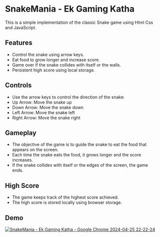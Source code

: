 # SnakeMania - Ek Gaming Katha

This is a simple implementation of the classic Snake game using Html Css and JavaScript.

## Features

- Control the snake using arrow keys.
- Eat food to grow longer and increase score.
- Game over if the snake collides with itself or the walls.
- Persistent high score using local storage.

## Controls

- Use the arrow keys to control the direction of the snake:
- Up Arrow: Move the snake up
- Down Arrow: Move the snake down
- Left Arrow: Move the snake left
- Right Arrow: Move the snake right

## Gameplay

- The objective of the game is to guide the snake to eat the food that appears on the screen.
- Each time the snake eats the food, it grows longer and the score increases.
- If the snake collides with itself or the edges of the screen, the game ends.

## High Score

- The game keeps track of the highest score achieved.
- The high score is stored locally using browser storage.

## Demo 

[
![SnakeMania - Ek Gaming Katha - Google Chrome 2024-04-25 22-22-24](https://github.com/itsdhruvrpandey01/Projects/assets/130044341/26355997-4912-4ced-b46d-1beef2c5af3a)
](url)

